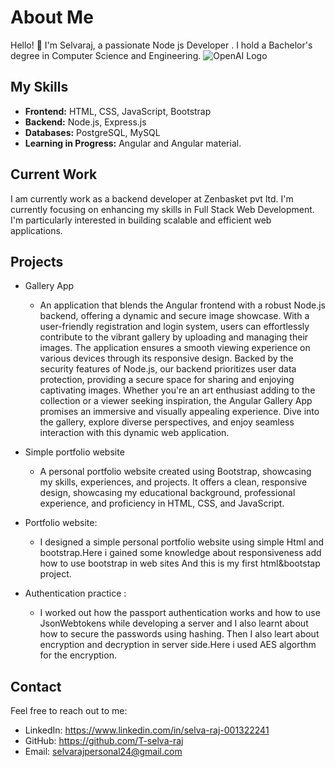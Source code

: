 
# About Me

Hello! 👋 I'm Selvaraj, a passionate Node js Developer . I hold a Bachelor's degree in Computer Science and Engineering.
![OpenAI Logo](https://example.com/openai_logo.png)

## My Skills

- **Frontend:** HTML, CSS, JavaScript, Bootstrap
- **Backend:** Node.js, Express.js
- **Databases:** PostgreSQL, MySQL
- **Learning in Progress:** Angular and Angular material.

## Current Work
I am currently work as a backend developer at Zenbasket pvt ltd.
I'm currently focusing on enhancing my skills in Full Stack Web Development. I'm particularly interested in building scalable and efficient web applications.

## Projects

- Gallery App
  -  An application  that blends the Angular frontend with a robust Node.js backend, offering a dynamic and secure image showcase. With a user-friendly registration and login system, users can effortlessly contribute to the vibrant gallery by uploading and managing their images. The application ensures a smooth viewing experience on various devices through its responsive design. Backed by the security features of Node.js, our backend prioritizes user data protection, providing a secure space for sharing and enjoying captivating images. Whether you're an art enthusiast adding to the collection or a viewer seeking inspiration, the Angular Gallery App promises an immersive and visually appealing experience. Dive into the gallery, explore diverse perspectives, and enjoy seamless interaction with this dynamic web application.
- Simple portfolio website
  - A personal portfolio website created using Bootstrap, showcasing my skills, experiences, and projects. It offers a clean, responsive design, showcasing my educational background, professional experience, and proficiency in HTML, CSS, and JavaScript.

- Portfolio website:
    - I designed a simple personal portfolio website using simple Html and bootstrap.Here i gained some knowledge about responsiveness add how to use bootstrap in web sites And this is my first html&bootstap project.

- Authentication practice :
    - I worked out how the passport authentication works and how to use JsonWebtokens while developing a server and I also learnt about how to secure the passwords using hashing.
      Then I also leart about encryption and decryption in server side.Here i used AES algorthm for the encryption.
## Contact

Feel free to reach out to me:

- LinkedIn: https://www.linkedin.com/in/selva-raj-001322241
- GitHub: https://github.com/T-selva-raj
- Email: selvarajpersonal24@gmail.com



